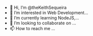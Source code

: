 - 👋 Hi, I’m @theKeithSequeira
- 👀 I’m interested in Web Development...
- 🌱 I’m currently learning NodeJS,...
- 💞️ I’m looking to collaborate on ...
- 📫 How to reach me ...

<!---
theKeithSequeira/theKeithSequeira is a ✨ special ✨ repository because its `README.md` (this file) appears on your GitHub profile.
You can click the Preview link to take a look at your changes.
--->
